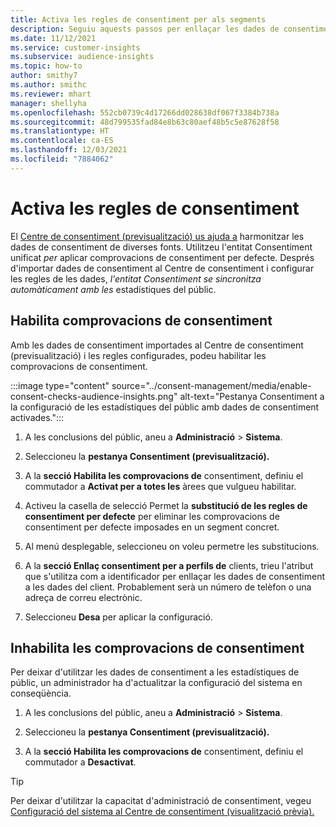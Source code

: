 ```yaml
---
title: Activa les regles de consentiment per als segments
description: Seguiu aquests passos per enllaçar les dades de consentiment i activar les comprovacions de consentiment a les estadístiques del públic. Un administrador també pot desactivar les comprovacions de consentiment.
ms.date: 11/12/2021
ms.service: customer-insights
ms.subservice: audience-insights
ms.topic: how-to
author: smithy7
ms.author: smithc
ms.reviewer: mhart
manager: shellyha
ms.openlocfilehash: 552cb0739c4d17266dd028638df067f3384b738a
ms.sourcegitcommit: 48d799535fad84e8b63c80aef48b5c5e87628f58
ms.translationtype: HT
ms.contentlocale: ca-ES
ms.lasthandoff: 12/03/2021
ms.locfileid: "7884062"
---
```

# <a name="activate-consent-rules"></a>Activa les regles de consentiment

El [Centre de consentiment (previsualització) us ajuda a](../consent-management/overview.md) harmonitzar les dades de consentiment de diverses fonts. Utilitzeu l'entitat Consentiment unificat *per* aplicar comprovacions de consentiment per defecte. Després d'importar dades de consentiment al Centre de consentiment i configurar les regles de les dades, *l'entitat Consentiment se sincronitza automàticament amb les* estadístiques del públic.

## <a name="enable-consent-checks"></a>Habilita comprovacions de consentiment

Amb les dades de consentiment importades al Centre de consentiment (previsualització) i les regles configurades, podeu habilitar les comprovacions de consentiment. 

:::image type="content" source="../consent-management/media/enable-consent-checks-audience-insights.png" alt-text="Pestanya Consentiment a la configuració de les estadístiques del públic amb dades de consentiment activades.":::

1. A les conclusions del públic, aneu a **Administració** > **Sistema**.

1. Seleccioneu la **pestanya Consentiment (previsualització).**

1. A la **secció Habilita les comprovacions de** consentiment, definiu el commutador a **Activat per a totes les** àrees que vulgueu habilitar.

1. Activeu la casella de selecció Permet la **substitució de les regles de consentiment per defecte** per eliminar les comprovacions de consentiment per defecte imposades en un segment concret. 

1. Al menú desplegable, seleccioneu on voleu permetre les substitucions.     

1. A la **secció Enllaç consentiment per a perfils de** clients, trieu l'atribut que s'utilitza com a identificador per enllaçar les dades de consentiment a les dades del client. Probablement serà un número de telèfon o una adreça de correu electrònic. 

1. Seleccioneu **Desa** per aplicar la configuració.

## <a name="disable-consent-checks"></a>Inhabilita les comprovacions de consentiment

Per deixar d'utilitzar les dades de consentiment a les estadístiques de públic, un administrador ha d'actualitzar la configuració del sistema en conseqüència.

1. A les conclusions del públic, aneu a **Administració** > **Sistema**.

1. Seleccioneu la **pestanya Consentiment (previsualització).**

1. A la **secció Habilita les comprovacions de** consentiment, definiu el commutador a **Desactivat**.

> [!TIP]
> Per deixar d'utilitzar la capacitat d'administració de consentiment, vegeu [Configuració del sistema al Centre de consentiment (visualització prèvia).](../consent-management/system-settings.md)
